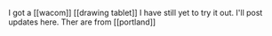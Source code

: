 I got a [[wacom]] [[drawing tablet]] I have still yet to try it out. I'll post updates here. Ther are from [[portland]]